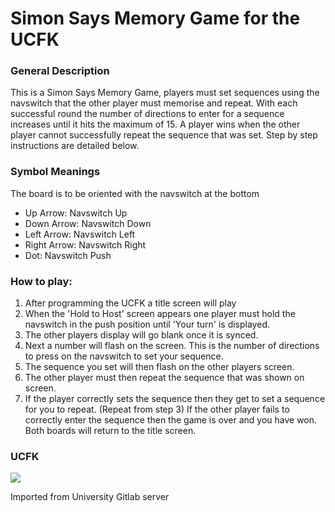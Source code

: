 <h1>Simon Says Memory Game for the UCFK</h1>

<h3>General Description</h3>
<p>
This is a Simon Says Memory Game, players must set sequences using the navswitch that the other player must memorise and repeat.
With each successful round the number of directions to enter for a sequence increases until it hits the maximum of 15. A player wins
when the other player cannot successfully repeat the sequence that was set. Step by step instructions are detailed below.
</p>

<h3>Symbol Meanings</h3>
<p>The board is to be oriented with the navswitch at the bottom</p>
<ul>
	<li>Up Arrow: Navswitch Up
	<li>Down Arrow: Navswitch Down
	<li>Left Arrow: Navswitch Left
	<li>Right Arrow: Navswitch Right
	<li>Dot: Navswitch Push
</ul>

<h3>How to play:</h3>
<ol>
	<li>After programming the UCFK a title screen will play
	<li>When the 'Hold to Host' screen appears one player must hold the navswitch in the push position until 'Your turn' is displayed.
	<li>The other players display will go blank once it is synced.
	<li>Next a number will flash on the screen. This is the number of directions to press on the navswitch to set your sequence.
	<li>The sequence you set will then flash on the other players screen.
	<li>The other player must then repeat the sequence that was shown on screen.
	<li>If the player correctly sets the sequence then they get to set a sequence for you to repeat. (Repeat from step 3)
	If the other player fails to correctly enter the sequence then the game is over and you have won. Both boards will return to the title
	screen.
</ol>

<h3>UCFK</h3>
<img src="https://i.imgur.com/oiPswNK.jpg">

Imported from University Gitlab server
